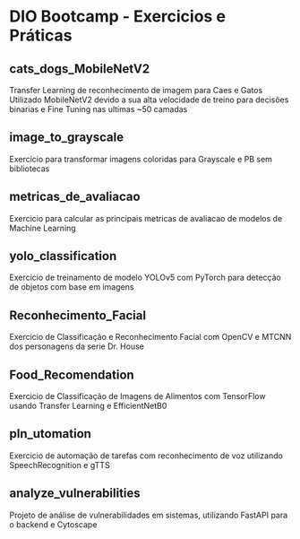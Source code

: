 # DIO Bootcamp - Exercicios e Práticas

## cats_dogs_MobileNetV2
Transfer Learning de reconhecimento de imagem para Caes e Gatos  Utilizado MobileNetV2 devido a sua alta velocidade de treino para decisões binarias e Fine Tuning nas ultimas ~50 camadas

## image_to_grayscale
Exercicio para transformar imagens coloridas para Grayscale e PB sem bibliotecas

## metricas_de_avaliacao
Exercicio para calcular as principais metricas de avaliacao de modelos de Machine Learning

## yolo_classification
Exercicio de treinamento de modelo YOLOv5 com PyTorch para detecção de objetos com base em imagens

## Reconhecimento_Facial
Exercicio de Classificação e Reconhecimento Facial com OpenCV e MTCNN dos personagens da serie Dr. House

## Food_Recomendation
Exercicio de Classificação de Imagens de Alimentos com TensorFlow usando Transfer Learning e EfficientNetB0

## pln_utomation
Exercicio de automação de tarefas com reconhecimento de voz utilizando SpeechRecognition e gTTS

## analyze_vulnerabilities
Projeto de análise de vulnerabilidades em sistemas, utilizando FastAPI para o backend e Cytoscape